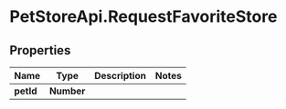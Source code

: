 # PetStoreApi.RequestFavoriteStore

## Properties

Name | Type | Description | Notes
------------ | ------------- | ------------- | -------------
**petId** | **Number** |  | 


